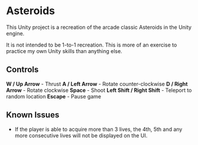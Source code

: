# Asteroids

This Unity project is a recreation of the arcade classic Asteroids in the Unity engine.

It is not intended to be 1-to-1 recreation. This is more of an exercise to practice my own Unity skills than anything else.

## Controls

**W / Up Arrow** - Thrust
**A / Left Arrow** - Rotate counter-clockwise
**D / Right Arrow** - Rotate clockwise
**Space** - Shoot
**Left Shift / Right Shift** - Teleport to random location
**Escape** - Pause game

## Known Issues

* If the player is able to acquire more than 3 lives, the 4th, 5th and any more consecutive lives will not be displayed on the UI.